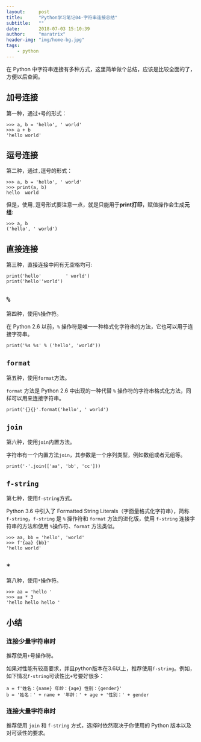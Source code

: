 ```yaml
---
layout:     post
title:      "Python学习笔记04-字符串连接总结"
subtitle:   ""
date:       2018-07-03 15:10:39
author:     "maratrix"
header-img: "img/home-bg.jpg"
tags:
    - python
---
```


在 Python 中字符串连接有多种方式，这里简单做个总结，应该是比较全面的了，方便以后查阅。

## 加号连接

第一种，通过`+`号的形式：

```
>>> a, b = 'hello', ' world'
>>> a + b
'hello world'
```

## 逗号连接

第二种，通过`,`逗号的形式：

```
>>> a, b = 'hello', ' world'
>>> print(a, b)
hello  world
```

但是，使用`,`逗号形式要注意一点，就是只能用于**print打印**，赋值操作会生成**元组**:

```
>>> a, b
('hello', ' world')
```

## 直接连接

第三种，直接连接中间有无空格均可:

```
print('hello'         ' world')
print('hello''world')
```

## `%`

第四种，使用`%`操作符。

在 Python 2.6 以前，`%` 操作符是唯一一种格式化字符串的方法，它也可以用于连接字符串。

```
print('%s %s' % ('hello', 'world'))
```

## `format`

第五种，使用`format`方法。

`format` 方法是 Python 2.6 中出现的一种代替 `%` 操作符的字符串格式化方法，同样可以用来连接字符串。

```
print('{}{}'.format('hello', ' world')
```

## `join`

第六种，使用`join`内置方法。

字符串有一个内置方法`join`，其参数是一个序列类型，例如数组或者元组等。

```
print('-'.join(['aa', 'bb', 'cc']))
```

## `f-string`

第七种，使用`f-string`方式。

Python 3.6 中引入了 Formatted String Literals（字面量格式化字符串），简称 `f-string`，`f-string` 是 `%` 操作符和 `format` 方法的进化版，使用 `f-string` 连接字符串的方法和使用 `%`操作符、`format` 方法类似。

```
>>> aa, bb = 'hello', 'world'
>>> f'{aa} {bb}'
'hello world'
```

## `*` 

第八种，使用`*`操作符。

```
>>> aa = 'hello '
>>> aa * 3
'hello hello hello '
```

## 小结

### 连接少量字符串时

推荐使用`+`号操作符。

如果对性能有较高要求，并且python版本在3.6以上，推荐使用`f-string`。例如，如下情况`f-string`可读性比`+`号要好很多：

```
a = f'姓名：{name} 年龄：{age} 性别：{gender}'
b = '姓名：' + name + '年龄：' + age + '性别：' + gender
```

###  连接大量字符串时

推荐使用 `join` 和 `f-string` 方式，选择时依然取决于你使用的 Python 版本以及对可读性的要求。 
